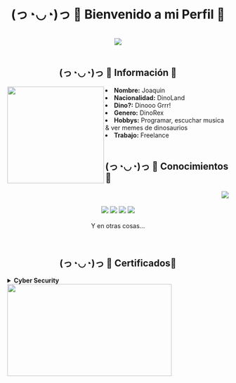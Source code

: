 <body>
<h1 align="center">(っ◔◡◔)っ 🦖 Bienvenido a mi Perfil 🦖</h1>
<br>
<div align="center">
<img src="https://media2.giphy.com/media/bjVK2LVApXz68/giphy.gif">
</div>
<br>
<div>
<h2 align="center">(っ◔◡◔)っ 🦖 Información 🦖</h2>
<span class="center">
<img src="https://i52.servimg.com/u/f52/12/98/31/84/69984110.png" weidht="220" height="220" align="left">
  </span>
<li>
<b>Nombre:</b> Joaquin</li>
<li>
<b>Nacionalidad:</b> DinoLand
</li>
<li>
<b>Dino?:</b> Dinooo Grrr!
</li>
<li>
<b>Genero:</b> DinoRex
</li>
<li>
<b>Hobbys:</b> Programar, escuchar musica & ver memes de dinosaurios
</li>
<li>
<b>Trabajo:</b> Freelance
</li>
<br>
<p>
</div>
<div>
<h2 align="left">            (っ◔◡◔)っ 🦖 Conocimientos🦖</h2>
<p>
<img src="https://i.pinimg.com/originals/cd/39/dc/cd39dce633d39af61d724ea72d758746.gif" align="right">
</div>
<div>
<p align="center">
  <br /><br />
  <img src="https://img.shields.io/badge/php8%20-%231572B6.svg?&style=for-the-badge&logo=php7&logoColor=white"/>
 <img src="https://img.shields.io/badge/node.js%20-%2343853D.svg?&style=for-the-badge&logo=node.js&logoColor=white"/> <img src="https://img.shields.io/badge/javascript%20-%23323330.svg?&style=for-the-badge&logo=javascript&logoColor=%23F7DF1E"/> <img src="https://img.shields.io/badge/git%20-%23F05033.svg?&style=for-the-badge&logo=git&logoColor=white"/> <br><br>
Y en otras cosas...
</p>
<br>
<center><h2>           (っ◔◡◔)っ 🦖 Certificados🦖</h2></center>
<details>
<summary><b>Cyber Security</b></summary>
  <p align="center"><a href="https://www.credly.com/badges/68d5cd13-32e0-4c58-b0c9-0aca2ecb9e56" target="_blank"><img height="175px" wiedth="175px" src="https://images.credly.com/size/340x340/images/0eedb945-52e8-4b9b-bdf6-4ebdd50ca0c8/Intro_to_Cybersec_tools_-_cyber_attacks.png"/></a>
  <a href="https://www.credly.com/badges/61368849-eb69-4725-a65c-afbb6d336d16" target="_blank"><img height="175px" wiedth="175px" src="https://images.credly.com/size/340x340/images/2d8a1c02-779b-4b58-9e11-701dcbeaf380/Cyber_roles__process_Op_Sys_Sec.png"/></a>
  <a href="https://www.credly.com/badges/aabf426c-239b-4b88-88cd-84b373bc765c/public_url" target="_blank"><img height="175px" wiedth="175px" src="https://images.credly.com/size/340x340/images/35197eb5-da41-4ad5-94e9-ad35c9fd7890/Cybersec_compl_framew_sys_admin.png"/></a>
  <a href="https://www.credly.com/badges/f55ca936-83a0-450e-8624-24e1f13219ba/public_url" target="_blank"><img height="175px" wiedth="175px" src="https://images.credly.com/size/340x340/images/16bb3b0a-9b25-4165-8d70-3b4f88b17db4/Net_Security_DB_Vulnerable.png"/></a>
  <a href="https://www.credly.com/badges/044c8770-0f49-4c1e-b2d0-77ff474c25c4/public_url" target="_blank"><img height="175px" wiedth="175px" src="https://images.credly.com/size/340x340/images/4a42b9d2-df71-4d99-9bac-6069634b988a/Penetration_Testing_-_Inc_Response_Forensics.png"/></a>
  <a href="https://www.credly.com/badges/9c3525e8-93fd-4610-a8e6-74c6537be108/public_url" target="_blank"><img height="175px" wiedth="175px" src="https://images.credly.com/size/340x340/images/cb36f879-6801-40b9-8f2e-006d20b1cab2/Cyber_Threat_Intelligence.png"/></a></p>
  <a href="https://www.credly.com/badges/9676dec8-c333-4426-a4d6-bd5e29431225/public_url" target="_blank"><img height="175px" wiedth="175px" src="https://images.credly.com/size/340x340/images/114ee3e0-902b-45df-b9d0-2f72a16386a8/IT_Fund_for_Cyber_Specialist.png"/></a></p>
</details>
</div>
  <img src="https://giffiles.alphacoders.com/872/87250.gif" align="center" width="373.5px" height="208.5px">
<br>
<br>
</div>
</body>
